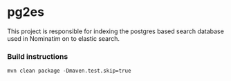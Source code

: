 # pg2es

This project is responsible for indexing the postgres based search database used in Nominatim on to elastic search.

### Build instructions

```
mvn clean package -Dmaven.test.skip=true
```